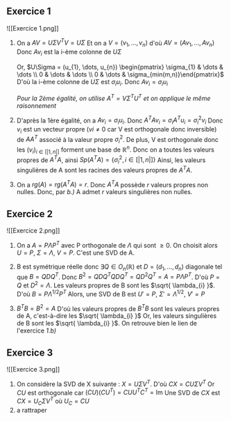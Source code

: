 ## Exercice 1

![[Exercice 1.png]]

1. On a $AV = U\Sigma V^TV = U\Sigma$
   Et on a $V = (v_{1},\dots,v_{n})$ d'où $AV = (Av_{1}, \dots, Av_{n})$
   Donc $Av_{i}$ est la i-ème colonne de $U\Sigma$
   
   Or, $U\Sigma = (u_{1}, \dots, u_{n}) \begin{pmatrix} \sigma_{1} & \dots & \dots \\ 0 & \dots & \dots \\ 0 & \dots & \sigma_{min(m,n)}\end{pmatrix}$
   D'où la i-ème colonne de $U\Sigma$ est $\sigma_{i}u_{i}$.
   Donc $Av_{i} = \sigma_{i}u_{i}$
   
   _Pour la 2ème égalité, on utilise $A^T = V\Sigma^T U^T$ et on applique le même raisonnement_
   
2. D'après la 1ère égalité, on a $Av_{i} = \sigma_{i}u_{i}$.
   Donc $A^TAv_{i}=\sigma_{i}A^Tu_{i} = \sigma_{i}^2v_{i}$
   Donc $v_{i}$ est un vecteur propre ($vi \neq 0$ car V est orthogonale donc inversible) de $AA^T$ associé à la valeur propre $\sigma_{i}^2$.
   De plus, V est orthogonale donc les $(v_{i})_{i \in [|1,n|]}$ forment une base de $\mathbb{R}^n$.
   Donc on a toutes les valeurs propres de $A^TA$, ainsi $Sp(A^TA) = \{ \sigma_{i}^2, i \in [|1,n|]\}$
   Ainsi, les valeurs singulières de A sont les racines des valeurs propres de $A^TA$.

3. On a $rg(A) = rg(A^TA) = r$.
   Donc $A^TA$ possède $r$ valeurs propres non nulles. Donc, par _b.)_ A admet $r$ valeurs singulières non nulles.

## Exercice 2
![[Exercice 2.png]]

1. On a $A = P\Lambda P^T$ avec P orthogonale de $\Lambda$ qui sont $\geq 0$.
   On choisit alors $U=P$, $\Sigma = \Lambda$, $V=P$. C'est une SVD de A.

2. B est symétrique réelle donc $\exists Q \in O_{n}(\mathbb{R})$ et $D = (d_{1}, \dots, d_{n})$ diagonale tel que $B=QDQ^T$.
   Donc $B^2=QDQ^TQDQ^T=QD^2Q^T=A=P\Lambda P^T$.
   D'où $P=Q$ et $D^2=\Lambda$.
   Les valeurs propres de B sont les $\sqrt{ \lambda_{i} }$.
   D'où $B=P\Lambda^{1/2}P^T$
   Alors, une SVD de B est $U'= P$, $\Sigma'=\Lambda^{1/2}$, $V'=P$
   
3. $B^TB=B^2=A$
   D'où les valeurs propres de $B^TB$ sont les valeurs propres de A, c'est-à-dire les $\sqrt{ \lambda_{i} }$
   Or, les valeurs singulières de B sont les $\sqrt{ \lambda_{i} }$.
   On retrouve bien le lien de l'exercice _1.b)_

## Exercice 3
![[Exercice 3.png]]
1. On considère la SVD de X suivante : $X = U\Sigma V^T$.
   D'où $CX = CU\Sigma V^T$
   Or $CU$ est orthogonale car $(CU) (CU^T) = CUU^TC^T=\mathrm{Im}$
   Une SVD de $CX$ est $CX = U_{C}\Sigma V^T$ où $U_{C} = CU$
2. a rattraper